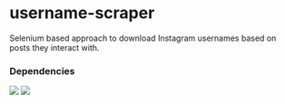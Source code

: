 # username-scraper
Selenium based approach to download Instagram usernames based on posts they interact with.

### Dependencies
[![](https://img.shields.io/badge/selenium-success)](https://selenium.dev/downloads/) [![](https://img.shields.io/badge/requests-success)](https://pypi.org/project/requests/)
